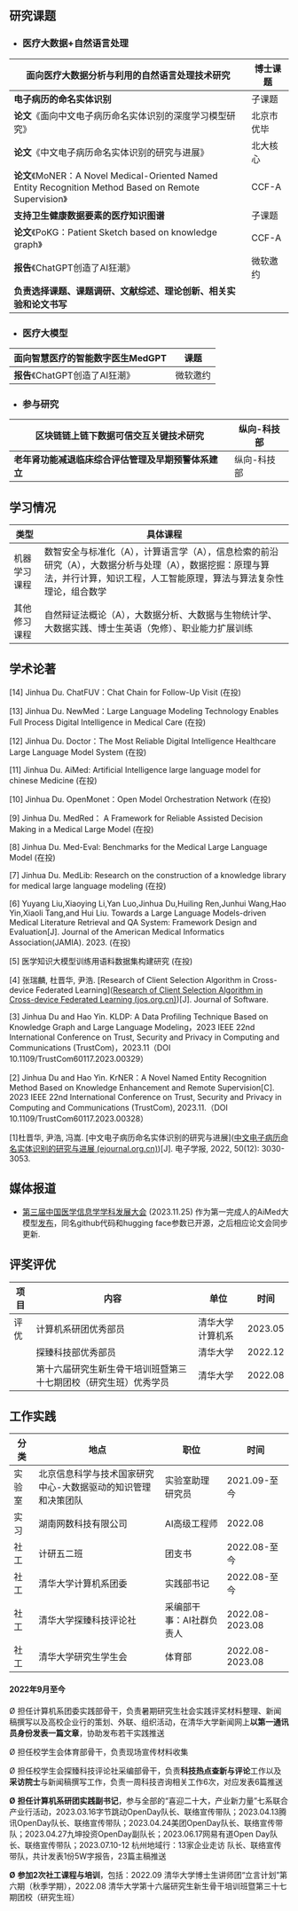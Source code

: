 ## 研究课题

- ### 医疗大数据+自然语言处理

| **面向医疗大数据分析与利用的自然语言处理技术研究**           | 博士课题   |
| ------------------------------------------------------------ | ---------- |
| **电子病历的命名实体识别**                                   | 子课题     |
| **论文**《面向中文电子病历命名实体识别的深度学习模型研究》   | 北京市优毕 |
| **论文**《中文电子病历命名实体识别的研究与进展》             | 北大核心   |
| **论文**《MoNER：A Novel Medical-Oriented Named Entity Recognition Method Based on Remote Supervision》 | CCF-A      |
| **支持卫生健康数据要素的医疗知识图谱**                       | 子课题     |
| **论文**《PoKG：Patient Sketch based on knowledge graph》    | CCF-A      |
| **报告**《ChatGPT创造了AI狂潮》                              | 微软邀约   |
| **负责选择课题、课题调研、文献综述、理论创新、相关实验和论文书写** |            |

- ### 医疗大模型

| **面向智慧医疗的智能数字医生MedGPT** | 课题 |
| ------------------------------------ | ------------------------------------|
| **报告**《ChatGPT创造了AI狂潮》      | 微软邀约 |

- ### 参与研究

| **区块链链上链下数据可信交互关键技术研究**           | 纵向-科技部 |
| ---------------------------------------------------- | ----------- |
| **老年肾功能减退临床综合评估管理及早期预警体系建立** | 纵向-科技部 |

## 学习情况

| 类型         | 具体课程                                                     |
| ------------ | ------------------------------------------------------------ |
| 机器学习课程 | 数智安全与标准化（A），计算语言学（A），信息检索的前沿研究（A），大数据分析与处理（A），数据挖掘：原理与算法，并行计算，知识工程，人工智能原理，算法与算法复杂性理论，组合数学 |
| 其他修习课程 | 自然辩证法概论（A），大数据分析、大数据与生物统计学、大数据实践、博士生英语（免修）、职业能力扩展训练 |

## 学术论著

[14] Jinhua Du. ChatFUV：Chat Chain for Follow-Up Visit (在投)   

[13] Jinhua Du. NewMed：Large Language Modeling Technology Enables Full Process Digital Intelligence in Medical Care (在投)

[12] Jinhua Du. Doctor：The Most Reliable Digital Intelligence Healthcare Large Language Model System (在投)

[11] Jinhua Du. AiMed: Artificial Intelligence large language model for chinese Medicine (在投)

[10] Jinhua Du. OpenMonet：Open Model Orchestration Network (在投)

[9] Jinhua Du. MedRed： A Framework for Reliable Assisted Decision Making in a Medical Large Model (在投) 

[8] Jinhua Du. Med-Eval: Benchmarks for the Medical Large Language Model (在投) 

[7] Jinhua Du. MedLib: Research on the construction of a knowledge library for medical large language modeling (在投) 

[6] Yuyang Liu,Xiaoying Li,Yan Luo,Jinhua Du,Huiling Ren,Junhui Wang,Hao Yin,Xiaoli Tang,and Hui Liu. Towards a Large Language Models-driven Medical Literature Retrieval and QA System: Framework Design and Evaluation[J]. Journal of the American Medical Informatics Association(JAMIA). 2023. (在投)  

[5] 医学知识大模型训练用语料数据集构建研究 (在投)

[4] 张瑞麟, 杜晋华, 尹浩. [Research of Client Selection Algorithm in Cross-device Federated Learning]([Research of Client Selection Algorithm in Cross-device Federated Learning (jos.org.cn)](https://www.jos.org.cn/josen/article/abstract/nb023))[J]. Journal of Software.

[3] Jinhua Du and Hao Yin. KLDP: A Data Profiling Technique Based on Knowledge Graph and Large Language Modeling，2023 IEEE 22nd International Conference on Trust, Security and Privacy in Computing and Communications (TrustCom)，2023.11（DOI 10.1109/TrustCom60117.2023.00329）

[2] Jinhua Du and Hao Yin. KrNER：A Novel Named Entity Recognition Method Based on Knowledge Enhancement and Remote Supervision[C]. 2023 IEEE 22nd International Conference on Trust, Security and Privacy in Computing and Communications (TrustCom), 2023.11.（DOI 10.1109/TrustCom60117.2023.00328）

[1]杜晋华, 尹浩, 冯嵩. [中文电子病历命名实体识别的研究与进展]([中文电子病历命名实体识别的研究与进展 (ejournal.org.cn)](https://www.ejournal.org.cn/CN/abstract/abstract13029.shtml))[J]. 电子学报, 2022, 50(12): 3030-3053.

## 媒体报道

- [第三届中国医学信息学学科发展大会](https://mp.weixin.qq.com/s/RDQUcnGLRciSwub1HuOh4Q) (2023.11.25) 作为第一完成人的AiMed大模型[发布](https://bt7cezha1x.feishu.cn/wiki/Bu3YwOsyyixkswkYGS1cjbXPnMf?from=from_copylink)，同名github代码和hugging face参数已开源，之后相应论文会同步更新. 

## 评奖评优

| 项目 | 内容                                                         | 单位             | 时间    |
| ---- | ------------------------------------------------------------ | ---------------- | ------- |
| 评优 | 计算机系研团优秀部员                                         | 清华大学计算机系 | 2023.05 |
|      | 探臻科技部优秀部员                                           | 清华大学         | 2022.12 |
|      | 第十六届研究生新生骨干培训班暨第三十七期团校（研究生班）优秀学员 | 清华大学         | 2022.08 |

## 工作实践

| 分类   | 地点                                                         | 职位                     | 时间            |
| ------ | ------------------------------------------------------------ | ------------------------ | --------------- |
| 实验室 | 北京信息科学与技术国家研究中心-大数据驱动的知识管理和决策团队 | 实验室助理研究员         | 2021.09-至今    |
| 实习   | 湖南网数科技有限公司                                         | AI高级工程师             | 2022.08         |
| 社工   | 计研五二班                                                   | 团支书                   | 2022.08-至今    |
| 社工   | 清华大学计算机系团委                                         | 实践部书记               | 2022.08-至今    |
| 社工   | 清华大学探臻科技评论社                                       | 采编部干事：AI社群负责人 | 2022.08-2023.08 |
| 社工   | 清华大学研究生学生会                                         | 体育部                   | 2022.08-2023.08 |

#### 2022年9月至今

Ø 担任计算机系团委实践部骨干，负责暑期研究生社会实践评奖材料整理、新闻稿撰写以及高校企业行的策划、外联、组织活动，在清华大学新闻网上**以第一通讯员身份发表一篇文章**，协助发布若干实践推送

Ø 担任校学生会体育部骨干，负责现场宣传材料收集

Ø 担任校学生会探臻科技评论社采编部骨干，负责**科技热点查新与评论**工作以及**采访院士**与新闻稿撰写工作，负责一周科技咨询相关工作6次，对应发表6篇推送

**Ø** **担任计算机系研团实践副书记**，参与全部的“喜迎二十大，产业新力量”七系联合产业行活动，2023.03.16字节跳动OpenDay队长、联络宣传带队；2023.04.13腾讯OpenDay队长、联络宣传带队；2023.04.24美团OpenDay队长、联络宣传带队；2023.04.27九坤投资OpenDay副队长；2023.06.17网易有道Open Day队长、联络宣传带队；2023.07.10-12	杭州地域行：13家企业走访 队长、联络宣传带队，共计发表1份5W字报告，23篇主稿推送

**Ø** **参加2次社工课程与培训**，包括：2022.09 清华大学博士生讲师团“立言计划”第六期（秋季学期），2022.08 清华大学第十六届研究生新生骨干培训班暨第三十七期团校（研究生班）



 





